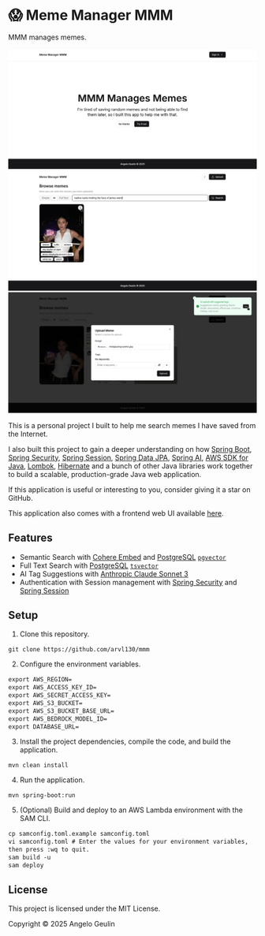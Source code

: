 # 😱 Meme Manager MMM

MMM manages memes.

![Screenshot of the home page](https://raw.githubusercontent.com/arvl130/mmm/master/screenshots/1.png)
![Screenshot of semantic search](https://raw.githubusercontent.com/arvl130/mmm/master/screenshots/2.png)
![Screenshot of AI tag suggestions](https://raw.githubusercontent.com/arvl130/mmm/master/screenshots/3.png)

This is a personal project I built to help me search memes I have saved
from  the Internet.

I also built this project to gain a deeper understanding on how [Spring Boot](https://spring.io/projects/spring-boot),
[Spring Security](https://spring.io/projects/spring-security), [Spring Session](https://spring.io/projects/spring-session),
[Spring Data JPA](https://spring.io/projects/spring-data-jpa), [Spring AI](https://spring.io/projects/spring-ai),
[AWS SDK for Java](https://aws.amazon.com/sdk-for-java/), [Lombok](https://projectlombok.org/),
[Hibernate](https://hibernate.org/) and a bunch of other Java libraries work together to build a
scalable, production-grade Java web application.

If this application is useful or interesting to you, consider giving it a
star on GitHub.

This application also comes with a frontend web UI available [here](https://github.com/arvl130/mmm-ui).

## Features

- Semantic Search with [Cohere Embed](https://cohere.com/embed) and [PostgreSQL](https://www.postgresql.org/) [`pgvector`](https://github.com/pgvector/pgvector)
- Full Text Search with [PostgreSQL](https://www.postgresql.org/) [`tsvector`](https://www.postgresql.org/docs/current/textsearch.html)
- AI Tag Suggestions with [Anthropic Claude Sonnet 3](https://www.anthropic.com/news/claude-3-family)
- Authentication with Session management with [Spring Security](https://spring.io/projects/spring-security) and [Spring Session](https://spring.io/projects/spring-session)

## Setup

1. Clone this repository. 

```shell
git clone https://github.com/arvl130/mmm
```

2. Configure the environment variables.

```shell
export AWS_REGION=
export AWS_ACCESS_KEY_ID=
export AWS_SECRET_ACCESS_KEY=
export AWS_S3_BUCKET=
export AWS_S3_BUCKET_BASE_URL=
export AWS_BEDROCK_MODEL_ID=
export DATABASE_URL=
```

3. Install the project dependencies, compile the code, and build the application.

```shell
mvn clean install
```

4. Run the application.

```shell
mvn spring-boot:run
```

5. (Optional) Build and deploy to an AWS Lambda environment with the SAM CLI.

```shell
cp samconfig.toml.example samconfig.toml
vi samconfig.toml # Enter the values for your environment variables, then press :wq to quit.
sam build -u
sam deploy
```

## License

This project is licensed under the MIT License.

Copyright © 2025 Angelo Geulin
